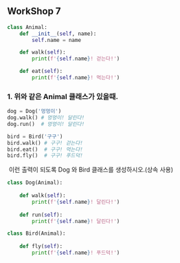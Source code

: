 ## WorkShop 7

```python
class Animal:
    def __init__(self, name):
        self.name = name

    def walk(self):
        print(f'{self.name}! 걷는다!')

    def eat(self):
        print(f'{self.name}! 먹는다!')  
```

### 1. 위와 같은 Animal 클래스가 있을때.

```python
dog = Dog('멍멍이')
dog.walk() # 멍멍이! 달린다!
dog.run()  # 멍멍이! 달린다!

bird = Bird('구구')
bird.walk() # 구구! 걷는다!
bird.eat()  # 구구! 먹는다!
bird.fly()  # 구구! 푸드덕!
```

​	이런 출력이 되도록 Dog 와 Bird 클래스를 생성하시오.(상속 사용)

```python
class Dog(Animal):
    
    def walk(self):
        print(f'{self.name}! 달린다!')
        
    def run(self):
        print(f'{self.name}! 달린다!')

class Bird(Animal):
    
    def fly(self):
        print(f'{self.name}! 푸드덕!')    
```

